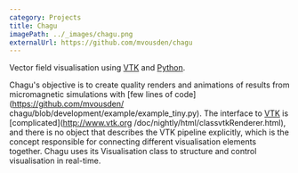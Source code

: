 ```yaml
---
category: Projects
title: Chagu
imagePath: ../_images/chagu.png
externalUrl: https://github.com/mvousden/chagu
---
```


Vector field visualisation using [VTK](http://www.vtk.org/) and
[Python](https://www.python.org/).

Chagu's objective is to create quality renders and animations of results from
micromagnetic simulations with [few lines of code](https://github.com/mvousden/
chagu/blob/development/example/example_tiny.py).
The interface to [VTK](http://www.vtk.org/) is [complicated](http://www.vtk.org
/doc/nightly/html/classvtkRenderer.html), and there is no object that describes
the VTK pipeline explicitly, which is the concept responsible for connecting
different visualisation elements together.
Chagu uses its Visualisation class to structure and control visualisation in
real-time.